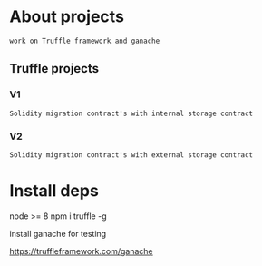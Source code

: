 # About projects 
    work on Truffle framework and ganache
    
## Truffle projects 

###  V1 
    Solidity migration contract's with internal storage contract

###  V2 
    Solidity migration contract's with external storage contract


# Install deps

node >= 8
npm i truffle -g

install ganache for testing 

https://truffleframework.com/ganache

